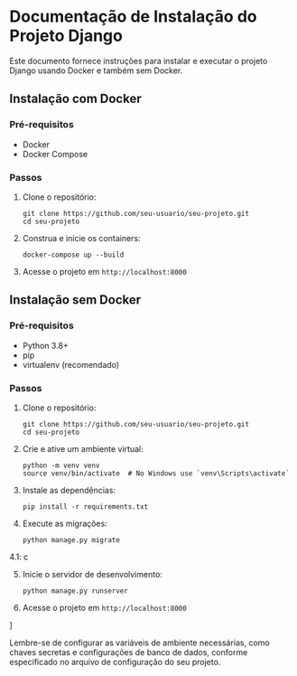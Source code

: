 # Documentação de Instalação do Projeto Django

Este documento fornece instruções para instalar e executar o projeto Django usando Docker e também sem Docker.

## Instalação com Docker

### Pré-requisitos
- Docker
- Docker Compose


### Passos

1. Clone o repositório:
   ```
   git clone https://github.com/seu-usuario/seu-projeto.git
   cd seu-projeto
   ```

2. Construa e inicie os containers:
   ```
   docker-compose up --build
   ```

3. Acesse o projeto em `http://localhost:8000`

## Instalação sem Docker

### Pré-requisitos
- Python 3.8+
- pip
- virtualenv (recomendado)

### Passos

1. Clone o repositório:
   ```
   git clone https://github.com/seu-usuario/seu-projeto.git
   cd seu-projeto
   ```

2. Crie e ative um ambiente virtual:
   ```
   python -m venv venv
   source venv/bin/activate  # No Windows use `venv\Scripts\activate`
   ```

3. Instale as dependências:
   ```
   pip install -r requirements.txt
   ```

4. Execute as migrações:
   ```
   python manage.py migrate
   ```
  4.1: c

5. Inicie o servidor de desenvolvimento:
   ```
   python manage.py runserver
   ```

6. Acesse o projeto em `http://localhost:8000`

]

Lembre-se de configurar as variáveis de ambiente necessárias, como chaves secretas e configurações de banco de dados, conforme especificado no arquivo de configuração do seu projeto.
